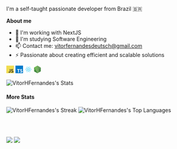 I'm a self-taught passionate developer from Brazil 🇧🇷

**About me**

- 🔭 I'm working with NextJS
- 🌱 I'm studying Software Engineering
- 📫 Contact me: vitorfernandesdeutsch@gmail.com
- ⚡ Passionate about creating efficient and scalable solutions

<code><img height="20" alt="javascript" src="https://raw.githubusercontent.com/github/explore/80688e429a7d4ef2fca1e82350fe8e3517d3494d/topics/javascript/javascript.png"></code>
<code><img height="20" alt="typescript" src="https://raw.githubusercontent.com/github/explore/80688e429a7d4ef2fca1e82350fe8e3517d3494d/topics/typescript/typescript.png"></code>
<code><img height="20" alt="react" src="https://raw.githubusercontent.com/github/explore/80688e429a7d4ef2fca1e82350fe8e3517d3494d/topics/react/react.png"></code>
<code><img height="20" alt="nodejs" src="https://raw.githubusercontent.com/github/explore/80688e429a7d4ef2fca1e82350fe8e3517d3494d/topics/nodejs/nodejs.png"></code>    


 ![VitorHFernandes's Stats](https://github-readme-stats.vercel.app/api?username=VitorHFernandes&theme=dracula&show_icons=true&hide_border=false&count_private=true) 

#### More Stats

![VitorHFernandes's Streak](https://github-readme-streak-stats.herokuapp.com/?user=VitorHFernandes&theme=dracula&hide_border=false) ![VitorHFernandes's Top Languages](https://github-readme-stats.vercel.app/api/top-langs/?username=VitorHFernandes&theme=dracula&show_icons=true&hide_border=false&layout=compact)

<br />
<br />

  <a href = "mailto:vitorfernandesdeutsch@gmail.com"><img src="https://img.shields.io/badge/-Gmail-%23333?style=for-the-badge&logo=gmail&logoColor=white" target="_blank"></a>
  <a href="https://www.linkedin.com/in/v%C3%ADtor-henrique-fernandes-417817198/" target="_blank"><img src="https://img.shields.io/badge/-LinkedIn-%230077B5?style=for-the-badge&logo=linkedin&logoColor=white" target="_blank"></a> 
</a>

